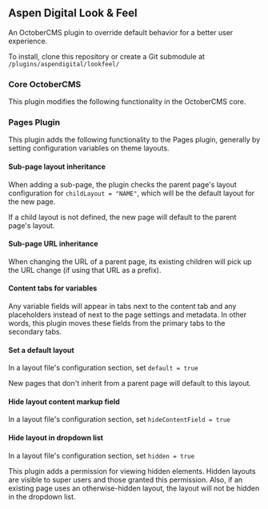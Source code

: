 ## Aspen Digital Look & Feel

An OctoberCMS plugin to override default behavior for a better user experience.

To install, clone this repository or create a Git submodule at `/plugins/aspendigital/lookfeel/`

### Core OctoberCMS

This plugin modifies the following functionality in the OctoberCMS core.

### Pages Plugin

This plugin adds the following functionality to the Pages plugin, generally by setting configuration variables on theme layouts.

#### Sub-page layout inheritance
When adding a sub-page, the plugin checks the parent page's layout configuration for
`childLayout = "NAME"`, which will be the default layout for the new page.

If a child layout is not defined, the new page will default to the parent page's layout.

#### Sub-page URL inheritance
When changing the URL of a parent page, its existing children will pick up the URL change (if using that URL as a prefix).

#### Content tabs for variables
Any variable fields will appear in tabs next to the content tab and any placeholders instead of next to the page settings and metadata. In other words, this plugin moves these fields from the primary tabs to the secondary tabs.

#### Set a default layout
In a layout file's configuration section, set
`default = true`

New pages that don't inherit from a parent page will default to this layout.

#### Hide layout content markup field
In a layout file's configuration section, set
`hideContentField = true`

#### Hide layout in dropdown list
In a layout file's configuration section, set
`hidden = true`

This plugin adds a permission for viewing hidden elements. Hidden layouts are visible to super users and those granted this permission. Also, if an existing page uses an otherwise-hidden layout, the layout will not be hidden in the dropdown list.
